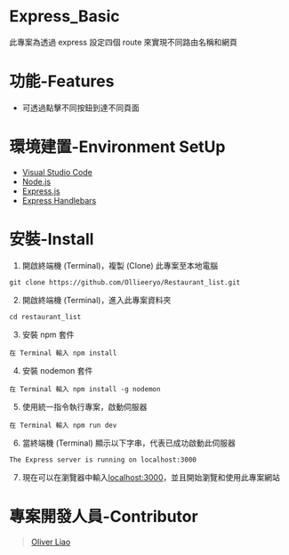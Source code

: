 # Express_Basic
此專案為透過 express 設定四個 route 來實現不同路由名稱和網頁

# 功能-Features
* 可透過點擊不同按鈕到達不同頁面


# 環境建置-Environment SetUp
* [Visual Studio Code](https://code.visualstudio.com/)
* [Node.js](https://nodejs.org/en/)
* [Express.js](https://www.npmjs.com/package/express)
* [Express Handlebars](https://www.npmjs.com/package/express-handlebars)

# 安裝-Install
1. 開啟終端機 (Terminal)，複製 (Clone) 此專案至本地電腦
```
git clone https://github.com/Ollieeryo/Restaurant_list.git
```
2. 開啟終端機 (Terminal)，進入此專案資料夾
```
cd restaurant_list
```
3. 安裝 npm 套件
```
在 Terminal 輸入 npm install
```
4. 安裝 nodemon 套件
```
在 Terminal 輸入 npm install -g nodemon
```
5. 使用統一指令執行專案，啟動伺服器
```
在 Terminal 輸入 npm run dev
```
6. 當終端機 (Terminal) 顯示以下字串，代表已成功啟動此伺服器
```
The Express server is running on localhost:3000
```
7. 現在可以在瀏覽器中輸入[localhost:3000](http://localhost:3000)，並且開始瀏覽和使用此專案網站

# 專案開發人員-Contributor
> [Oliver Liao](https://github.com/Ollieeryo)
